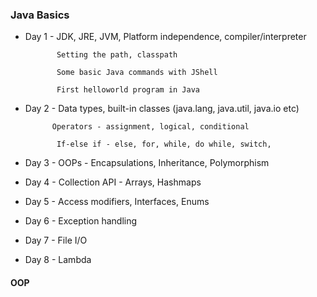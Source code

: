 ### Java Basics
* Day 1 - JDK, JRE, JVM, Platform independence, compiler/interpreter

             Setting the path, classpath

             Some basic Java commands with JShell

             First helloworld program in Java

* Day 2 - Data types, built-in classes (java.lang, java.util, java.io etc)

            Operators - assignment, logical, conditional

             If-else if - else, for, while, do while, switch, 

* Day 3 - OOPs - Encapsulations, Inheritance, Polymorphism

* Day 4 - Collection API - Arrays, Hashmaps

* Day 5 - Access modifiers, Interfaces, Enums

* Day 6 - Exception handling

* Day 7 - File I/O

* Day 8 - Lambda

#### OOP
